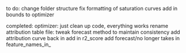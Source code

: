 to do:
change folder structure
fix formatting of saturation curves
add in bounds to optimizer

completed:
optimizer: just clean up code, everything works
rename attribution table file:
tweak forecast method to maintain consistency
add attribution curve back in
add in r2_score
add forecast/no longer takes in feature_names_in_

